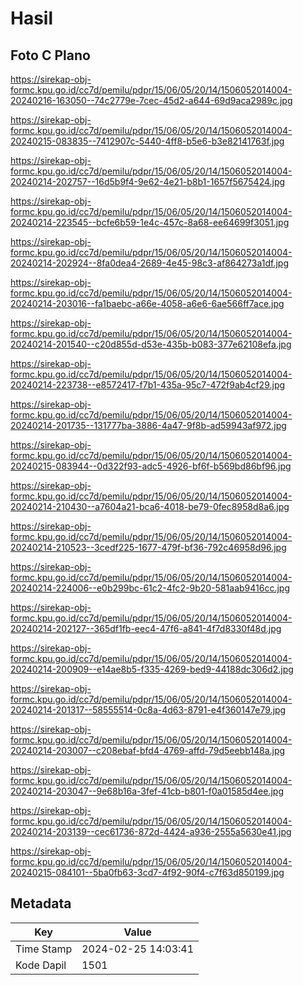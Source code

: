 # Hasil

## Foto C Plano

https://sirekap-obj-formc.kpu.go.id/cc7d/pemilu/pdpr/15/06/05/20/14/1506052014004-20240216-163050--74c2779e-7cec-45d2-a644-69d9aca2989c.jpg

https://sirekap-obj-formc.kpu.go.id/cc7d/pemilu/pdpr/15/06/05/20/14/1506052014004-20240215-083835--7412907c-5440-4ff8-b5e6-b3e82141763f.jpg

https://sirekap-obj-formc.kpu.go.id/cc7d/pemilu/pdpr/15/06/05/20/14/1506052014004-20240214-202757--16d5b9f4-9e62-4e21-b8b1-1657f5675424.jpg

https://sirekap-obj-formc.kpu.go.id/cc7d/pemilu/pdpr/15/06/05/20/14/1506052014004-20240214-223545--bcfe6b59-1e4c-457c-8a68-ee64699f3051.jpg

https://sirekap-obj-formc.kpu.go.id/cc7d/pemilu/pdpr/15/06/05/20/14/1506052014004-20240214-202924--8fa0dea4-2689-4e45-98c3-af864273a1df.jpg

https://sirekap-obj-formc.kpu.go.id/cc7d/pemilu/pdpr/15/06/05/20/14/1506052014004-20240214-203016--fa1baebc-a66e-4058-a6e6-6ae566ff7ace.jpg

https://sirekap-obj-formc.kpu.go.id/cc7d/pemilu/pdpr/15/06/05/20/14/1506052014004-20240214-201540--c20d855d-d53e-435b-b083-377e62108efa.jpg

https://sirekap-obj-formc.kpu.go.id/cc7d/pemilu/pdpr/15/06/05/20/14/1506052014004-20240214-223738--e8572417-f7b1-435a-95c7-472f9ab4cf29.jpg

https://sirekap-obj-formc.kpu.go.id/cc7d/pemilu/pdpr/15/06/05/20/14/1506052014004-20240214-201735--131777ba-3886-4a47-9f8b-ad59943af972.jpg

https://sirekap-obj-formc.kpu.go.id/cc7d/pemilu/pdpr/15/06/05/20/14/1506052014004-20240215-083944--0d322f93-adc5-4926-bf6f-b569bd86bf96.jpg

https://sirekap-obj-formc.kpu.go.id/cc7d/pemilu/pdpr/15/06/05/20/14/1506052014004-20240214-210430--a7604a21-bca6-4018-be79-0fec8958d8a6.jpg

https://sirekap-obj-formc.kpu.go.id/cc7d/pemilu/pdpr/15/06/05/20/14/1506052014004-20240214-210523--3cedf225-1677-479f-bf36-792c46958d96.jpg

https://sirekap-obj-formc.kpu.go.id/cc7d/pemilu/pdpr/15/06/05/20/14/1506052014004-20240214-224006--e0b299bc-61c2-4fc2-9b20-581aab9416cc.jpg

https://sirekap-obj-formc.kpu.go.id/cc7d/pemilu/pdpr/15/06/05/20/14/1506052014004-20240214-202127--365df1fb-eec4-47f6-a841-4f7d8330f48d.jpg

https://sirekap-obj-formc.kpu.go.id/cc7d/pemilu/pdpr/15/06/05/20/14/1506052014004-20240214-200909--e14ae8b5-f335-4269-bed9-44188dc306d2.jpg

https://sirekap-obj-formc.kpu.go.id/cc7d/pemilu/pdpr/15/06/05/20/14/1506052014004-20240214-201317--58555514-0c8a-4d63-8791-e4f360147e79.jpg

https://sirekap-obj-formc.kpu.go.id/cc7d/pemilu/pdpr/15/06/05/20/14/1506052014004-20240214-203007--c208ebaf-bfd4-4769-affd-79d5eebb148a.jpg

https://sirekap-obj-formc.kpu.go.id/cc7d/pemilu/pdpr/15/06/05/20/14/1506052014004-20240214-203047--9e68b16a-3fef-41cb-b801-f0a01585d4ee.jpg

https://sirekap-obj-formc.kpu.go.id/cc7d/pemilu/pdpr/15/06/05/20/14/1506052014004-20240214-203139--cec61736-872d-4424-a936-2555a5630e41.jpg

https://sirekap-obj-formc.kpu.go.id/cc7d/pemilu/pdpr/15/06/05/20/14/1506052014004-20240215-084101--5ba0fb63-3cd7-4f92-90f4-c7f63d850199.jpg


## Metadata

| Key        | Value               |
| ---------- | ------------------- |
| Time Stamp | 2024-02-25 14:03:41 |
| Kode Dapil | 1501                |



